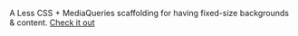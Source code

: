A Less CSS + MediaQueries scaffolding for having fixed-size backgrounds & content.
[Check it out](http://deanrather.github.com/mediaqueries-test/)